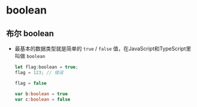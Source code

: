 # boolean

## 布尔 boolean

*   最基本的数据类型就是简单的 `true` / `false` 值，在JavaScript和TypeScript里叫做 `boolean`

    ```javascript
    let flag:boolean = true;
    flag = 123; // 错误

    flag = false
    ```

    ```typescript
    var b:boolean = true
    var c:boolean = false
    ```
